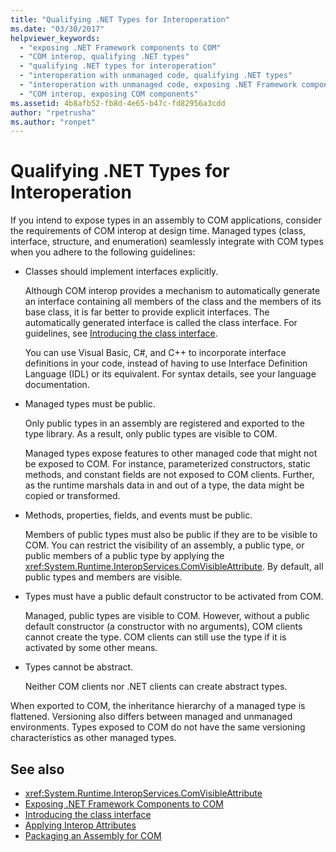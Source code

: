 ```yaml
---
title: "Qualifying .NET Types for Interoperation"
ms.date: "03/30/2017"
helpviewer_keywords: 
  - "exposing .NET Framework components to COM"
  - "COM interop, qualifying .NET types"
  - "qualifying .NET types for interoperation"
  - "interoperation with unmanaged code, qualifying .NET types"
  - "interoperation with unmanaged code, exposing .NET Framework components"
  - "COM interop, exposing COM components"
ms.assetid: 4b8afb52-fb8d-4e65-b47c-fd82956a3cdd
author: "rpetrusha"
ms.author: "ronpet"
---
```

# Qualifying .NET Types for Interoperation
If you intend to expose types in an assembly to COM applications, consider the requirements of COM interop at design time. Managed types (class, interface, structure, and enumeration) seamlessly integrate with COM types when you adhere to the following guidelines:  
  
- Classes should implement interfaces explicitly.  
  
     Although COM interop provides a mechanism to automatically generate an interface containing all members of the class and the members of its base class, it is far better to provide explicit interfaces. The automatically generated interface is called the class interface. For guidelines, see [Introducing the class interface](com-callable-wrapper.md#introducing-the-class-interface).  
  
     You can use Visual Basic, C#, and C++ to incorporate interface definitions in your code, instead of having to use Interface Definition Language (IDL) or its equivalent. For syntax details, see your language documentation.  
  
- Managed types must be public.  
  
     Only public types in an assembly are registered and exported to the type library. As a result, only public types are visible to COM.  
  
     Managed types expose features to other managed code that might not be exposed to COM. For instance, parameterized constructors, static methods, and constant fields are not exposed to COM clients. Further, as the runtime marshals data in and out of a type, the data might be copied or transformed.  
  
- Methods, properties, fields, and events must be public.  
  
     Members of public types must also be public if they are to be visible to COM. You can restrict the visibility of an assembly, a public type, or public members of a public type by applying the <xref:System.Runtime.InteropServices.ComVisibleAttribute>. By default, all public types and members are visible.  
  
- Types must have a public default constructor to be activated from COM.  
  
     Managed, public types are visible to COM. However, without a public default constructor (a constructor with no arguments), COM clients cannot create the type. COM clients can still use the type if it is activated by some other means.  
  
- Types cannot be abstract.  
  
     Neither COM clients nor .NET clients can create abstract types.  
  
 When exported to COM, the inheritance hierarchy of a managed type is flattened. Versioning also differs between managed and unmanaged environments. Types exposed to COM do not have the same versioning characteristics as other managed types.  
  
## See also

- <xref:System.Runtime.InteropServices.ComVisibleAttribute>
- [Exposing .NET Framework Components to COM](../../../docs/framework/interop/exposing-dotnet-components-to-com.md)
- [Introducing the class interface](com-callable-wrapper.md#introducing-the-class-interface)
- [Applying Interop Attributes](../../../docs/framework/interop/applying-interop-attributes.md)
- [Packaging an Assembly for COM](../../../docs/framework/interop/packaging-an-assembly-for-com.md)
